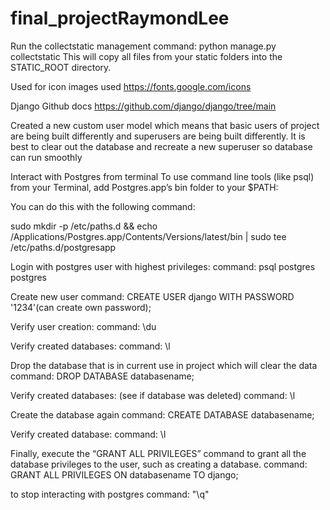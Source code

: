 # final_projectRaymondLee

Run the collectstatic management command:
python manage.py collectstatic
This will copy all files from your static folders into the STATIC_ROOT directory.


Used for icon images used
https://fonts.google.com/icons

Django Github docs
https://github.com/django/django/tree/main



Created a new custom user model which means that basic users of project are being built differently
and superusers are being built differently.
It is best to clear out the database and recreate a new superuser so database can run smoothly

Interact with Postgres from terminal
To use command line tools (like psql) from your Terminal, add Postgres.app’s bin folder to your $PATH:

You can do this with the following command:

sudo mkdir -p /etc/paths.d && echo /Applications/Postgres.app/Contents/Versions/latest/bin | sudo tee /etc/paths.d/postgresapp

Login with postgres user with highest privileges:
command: psql postgres postgres

Create new user
command: CREATE USER django WITH PASSWORD '1234'(can create own password);

Verify user creation:
command: \du

Verify created databases:
command: \l

Drop the database that is in current use in project which will clear the data
command: DROP DATABASE databasename;

Verify created databases: (see if database was deleted)
command: \l

Create the database again
command: CREATE DATABASE databasename;

Verify created database:
command: \l

Finally, execute the “GRANT ALL PRIVILEGES” command to grant all the database privileges to the user, 
such as creating a database.
command: GRANT ALL PRIVILEGES ON databasename TO django;

to stop interacting with postgres 
command: "\q"


